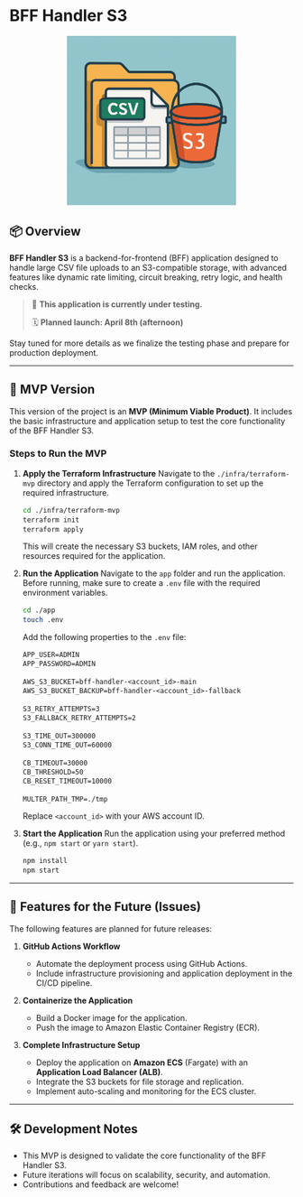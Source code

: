 # BFF Handler S3

<div align="center">
  <img src="./images/bff-handler-s3-logo.png" alt="BFF Handler S3 Logo" width="300"/>
</div>

## 📦 Overview

**BFF Handler S3** is a backend-for-frontend (BFF) application designed to handle large CSV file uploads to an S3-compatible storage, with advanced features like dynamic rate limiting, circuit breaking, retry logic, and health checks.

> 🚧 **This application is currently under testing.**
>
> 🗓️ **Planned launch: April 8th (afternoon)**

Stay tuned for more details as we finalize the testing phase and prepare for production deployment.

---

## 🚀 MVP Version

This version of the project is an **MVP (Minimum Viable Product)**. It includes the basic infrastructure and application setup to test the core functionality of the BFF Handler S3.

### Steps to Run the MVP

1. **Apply the Terraform Infrastructure**
   Navigate to the `./infra/terraform-mvp` directory and apply the Terraform configuration to set up the required infrastructure.

   ```bash
   cd ./infra/terraform-mvp
   terraform init
   terraform apply
   ```

   This will create the necessary S3 buckets, IAM roles, and other resources required for the application.

2. **Run the Application**
   Navigate to the `app` folder and run the application. Before running, make sure to create a `.env` file with the required environment variables.

   ```bash
   cd ./app
   touch .env
   ```

   Add the following properties to the `.env` file:

   ```env
   APP_USER=ADMIN
   APP_PASSWORD=ADMIN

   AWS_S3_BUCKET=bff-handler-<account_id>-main
   AWS_S3_BUCKET_BACKUP=bff-handler-<account_id>-fallback

   S3_RETRY_ATTEMPTS=3
   S3_FALLBACK_RETRY_ATTEMPTS=2

   S3_TIME_OUT=300000
   S3_CONN_TIME_OUT=60000

   CB_TIMEOUT=30000
   CB_THRESHOLD=50
   CB_RESET_TIMEOUT=10000

   MULTER_PATH_TMP=./tmp
   ```

   Replace `<account_id>` with your AWS account ID.

3. **Start the Application**
   Run the application using your preferred method (e.g., `npm start` or `yarn start`).

   ```bash
   npm install
   npm start
   ```

---

## 🔮 Features for the Future (Issues)

The following features are planned for future releases:

1. **GitHub Actions Workflow**

   - Automate the deployment process using GitHub Actions.
   - Include infrastructure provisioning and application deployment in the CI/CD pipeline.

2. **Containerize the Application**

   - Build a Docker image for the application.
   - Push the image to Amazon Elastic Container Registry (ECR).

3. **Complete Infrastructure Setup**
   - Deploy the application on **Amazon ECS** (Fargate) with an **Application Load Balancer (ALB)**.
   - Integrate the S3 buckets for file storage and replication.
   - Implement auto-scaling and monitoring for the ECS cluster.

---

## 🛠️ Development Notes

- This MVP is designed to validate the core functionality of the BFF Handler S3.
- Future iterations will focus on scalability, security, and automation.
- Contributions and feedback are welcome!
